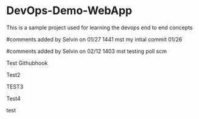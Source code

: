 # DevOps-Demo-WebApp
This is a sample project used for learning the devops end to end concepts

#comments added by Selvin on 01/27 1441 mst
my intial commit 01/26

#comments added by Selvin on 02/12 1403 mst
testing poll scm

Test Githubhook

Test2

TEST3

Test4

test
